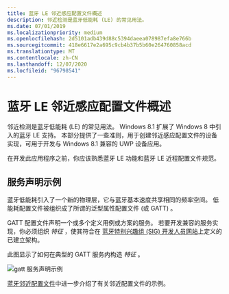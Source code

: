```yaml
---
title: 蓝牙 LE 邻近感应配置文件概述
description: 邻近检测是蓝牙低能耗 (LE) 的常见用法。
ms.date: 07/01/2019
ms.localizationpriority: medium
ms.openlocfilehash: 2d5101adb439d88c5394daeea078987efa8e766b
ms.sourcegitcommit: 418e6617e2a695c9cb4b37b5b60e264760858acd
ms.translationtype: MT
ms.contentlocale: zh-CN
ms.lasthandoff: 12/07/2020
ms.locfileid: "96798541"
---
```

# <a name="bluetooth-le-proximity-profile-overview"></a>蓝牙 LE 邻近感应配置文件概述


邻近检测是蓝牙低能耗 (LE) 的常见用法。 Windows 8.1 扩展了 Windows 8 中引入的蓝牙 LE 支持。 本部分提供了一些准则，用于创建邻近感应配置文件的设备实现，可用于开发与 Windows 8.1 兼容的 UWP 设备应用。

在开发此应用程序之前，你应该熟悉蓝牙 LE 功能和蓝牙 LE 近程配置文件规范。

## <a name="span-idexample_service_declarationspanspan-idexample_service_declarationspanspan-idexample_service_declarationspanexample-service-declaration"></a><span id="Example_Service_Declaration"></span><span id="example_service_declaration"></span><span id="EXAMPLE_SERVICE_DECLARATION"></span>服务声明示例


蓝牙低能耗引入了一个新的物理层，它与蓝牙基本速度共享相同的频率空间。 低能耗配置文件被组织成了所谓的泛型属性配置文件 (或 GATT) 。

GATT 配置文件声明一个或多个定义用例或方案的服务。 若要开发兼容的服务实现，你必须组织 *特征* ，使其符合在 [蓝牙特别兴趣组 (SIG) 开发人员网站](https://go.microsoft.com/fwlink/p/?linkid=320723)上定义的已建立架构。

此图显示了如何在典型的 GATT 服务内构造 *特征* 。

![gatt 服务声明示例](images/bthleservicedeclaration.png)

[蓝牙邻近配置文件](bluetooth-proximity-profile.md)中进一步介绍了有关邻近配置文件的示例。

 

 





